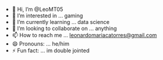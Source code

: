 - 👋 Hi, I’m @LeoMT05
- 👀 I’m interested in ... gaming
- 🌱 I’m currently learning ... data science 
- 💞️ I’m looking to collaborate on ... anything
- 📫 How to reach me ... leonardomariacatorres@gmail.com
- 😄 Pronouns: ... he/him
- ⚡ Fun fact: ... im double jointed 

<!---
LeoMT05/LeoMT05 is a ✨ special ✨ repository because its `README.md` (this file) appears on your GitHub profile.
You can click the Preview link to take a look at your changes.
--->
